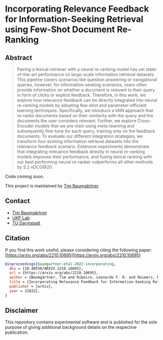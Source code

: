 # Incorporating Relevance Feedback for Information-Seeking Retrieval using Few-Shot Document Re-Ranking

## Abstract
> Pairing a lexical retriever with a neural re-ranking model has set state-of-the-art performance on large-scale information retrieval datasets. This pipeline covers scenarios like question answering or navigational queries, however, for information-seeking scenarios, users often provide information on whether a document is relevant to their query in form of clicks or explicit feedback. Therefore, in this work, we explore how relevance feedback can be directly integrated into neural re-ranking models by adopting few-shot and parameter-efficient learning techniques. Specifically, we introduce a kNN approach that re-ranks documents based on their similarity with the query and the documents the user considers relevant. Further, we explore Cross-Encoder models that we pre-train using meta-learning and subsequently fine-tune for each query, training only on the feedback documents. To evaluate our different integration strategies, we transform four existing information retrieval datasets into the relevance feedback scenario. Extensive experiments demonstrate that integrating relevance feedback directly in neural re-ranking models improves their performance, and fusing lexical ranking with our best performing neural re-ranker outperforms all other methods by 5.2 nDCG@20.


Code coming soon.

This project is maintained by [Tim Baumgärtner](https://github.com/timbmg).

## Contact
- [Tim Baumgärtner](mailto:baumgaertner.t@gmail.com)
- [UKP Lab](http://www.ukp.tu-darmstadt.de/)
- [TU Darmstadt](http://www.tu-darmstadt.de/)

## Citation
If you find this work useful, please considering citing the following paper: [https://arxiv.org/abs/2210.10695](https://arxiv.org/abs/2210.10695)
```bibtex
@inproceedings{baumgartner-etal-2022-incorporating,
  doi = {10.48550/ARXIV.2210.10695},
  url = {https://arxiv.org/abs/2210.10695},
  author = {Baumgärtner, Tim and Ribeiro, Leonardo F. R. and Reimers, Nils and Gurevych, Iryna},
  title = {Incorporating Relevance Feedback for Information-Seeking Retrieval using Few-Shot Document Re-Ranking},
  publisher = {arXiv},
  year = {2022},
}
```

## Disclaimer
This repository contains experimental software and is published for the sole purpose of giving additional background details on the respective publication. 
